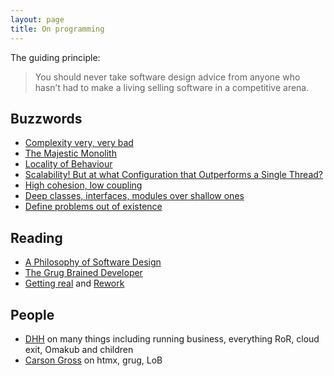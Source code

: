```yaml
---
layout: page
title: On programming
---
```


The guiding principle:

> You should never take software design advice from anyone who hasn’t had to make a living selling software in a competitive arena.

## Buzzwords

- [Complexity very, very bad](https://grugbrain.dev/)
- [The Majestic Monolith](https://signalvnoise.com/svn3/the-majestic-monolith/)
- [Locality of Behaviour](https://htmx.org/essays/locality-of-behaviour/)
- [Scalability! But at what Configuration that Outperforms a Single Thread?](https://www.usenix.org/system/files/conference/hotos15/hotos15-paper-mcsherry.pdf)
- [High cohesion, low coupling](https://en.wikipedia.org/wiki/Coupling_(computer_programming))
- [Deep classes, interfaces, modules over shallow ones](https://web.stanford.edu/~ouster/cgi-bin/cs190-winter18/lecture.php?topic=modularDesign)
- [Define problems out of existence](https://wiki.tcl-lang.org/page/Define+Errors+Out+of+Existence)

## Reading

- [A Philosophy of Software Design](https://www.amazon.com/dp/173210221X)
- [The Grug Brained Developer](https://grugbrain.dev/)
- [Getting real](https://www.amazon.com/dp/0578012812) and [Rework](https://www.amazon.com/dp/0307463745)

## People

- [DHH](https://dhh.dk/) on many things including running business, everything RoR, cloud exit, Omakub and children
- [Carson Gross](https://bigsky.software/cv/) on htmx, grug, LoB
